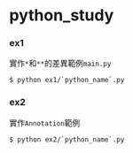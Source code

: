 # python_study

### ex1
實作`*`和`**`的差異範例`main.py`

    $ python ex1/`python_name`.py

### ex2
實作`Annotation`範例

	$ python ex2/`python_name`.py